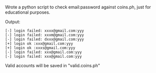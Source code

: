 Wrote a python script to check email:password against coins.ph, just for educational purposes.

Output:
```
[-] login failed: xxxx@gmail.com:yyy
[-] login failed: xxxm@gmail.com:yyy
[-] login failed: dxxx@gmail.com:yyy
[+] login ok :xxx@gmail.com:yyy
[+] login ok :xxxs@gmail.com:yyy
[-] login failed: xxx@gmail.com:yyy
[-] login failed: xxx@gmail.com:yyy

```

Valid accounts will be saved in "valid.coins.ph"
